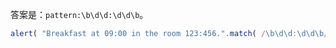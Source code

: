 
答案是：`pattern:\b\d\d:\d\d\b`。

```js run
alert( "Breakfast at 09:00 in the room 123:456.".match( /\b\d\d:\d\d\b/ ) ); // 09:00
```
